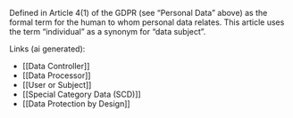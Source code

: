 Defined in Article 4(1) of the GDPR (see “Personal Data” above) as the formal term for the human to whom personal data relates. This article uses the term “individual” as a synonym for “data subject”.

Links (ai generated):
 - [[Data Controller]]
 - [[Data Processor]]
 - [[User or Subject]]
 - [[Special Category Data (SCD)]]
 - [[Data Protection by Design]]
